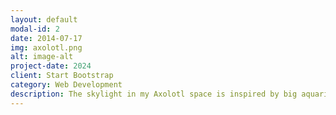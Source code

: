 ```yaml
---
layout: default
modal-id: 2
date: 2014-07-17
img: axolotl.png
alt: image-alt
project-date: 2024
client: Start Bootstrap
category: Web Development
description: The skylight in my Axolotl space is inspired by big aquariums and greenhouses. The skylight was built in my first modded Minecraft world and it took a lot of measuring and planning when I mined it out. I decided to essentially build a tower from the ground of the enclosure to the top of the roof. I think I could have probably found a better, more efficient way to do it but in the end it got finished. I later rounded off the edge to allow for a better view of the sky when viewing from the side.
---
```

